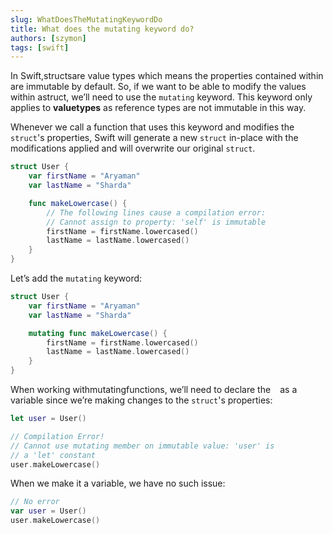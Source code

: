 ```yaml
---
slug: WhatDoesTheMutatingKeywordDo
title: What does the mutating keyword do?
authors: [szymon]
tags: [swift]
---
```


In Swift,structsare value types which means the properties contained within are immutable by default. So, if we want to be able to modify the values within astruct, we’ll need to use the `mutating` keyword. This keyword only applies to **valuetypes** as reference types are not immutable in this way.

Whenever we call a function that uses this keyword and modifies the `struct`'s properties, Swift will generate a new `struct` in-place with the modifications applied and will overwrite our original `struct`.

```swift
struct User {
    var firstName = "Aryaman"
    var lastName = "Sharda"

    func makeLowercase() {
        // The following lines cause a compilation error:
        // Cannot assign to property: 'self' is immutable
        firstName = firstName.lowercased()
        lastName = lastName.lowercased()
    }
}
```

Let’s add the `mutating` keyword:

```swift
struct User {
    var firstName = "Aryaman"
    var lastName = "Sharda"

    mutating func makeLowercase() {
        firstName = firstName.lowercased()
        lastName = lastName.lowercased()
    }
}
```

When working withmutatingfunctions, we’ll need to declare the ` ` as a variable since we’re making changes to the `struct`'s properties:

```swift
let user = User()

// Compilation Error!
// Cannot use mutating member on immutable value: 'user' is
// a 'let' constant
user.makeLowercase()
```
When we make it a variable, we have no such issue:

```swift
// No error
var user = User()
user.makeLowercase()
```
